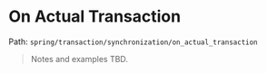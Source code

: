 # On Actual Transaction

Path: `spring/transaction/synchronization/on_actual_transaction`

> Notes and examples TBD.

